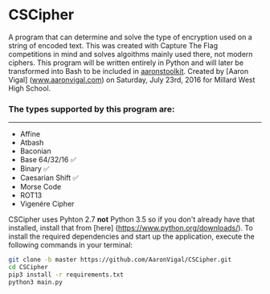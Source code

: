 # CSCipher
A program that can determine and solve the type of encryption used on a string of encoded text.
This was created with Capture The Flag competitions in mind and solves algoithms mainly used there, not modern ciphers.
This program will be written entirely in Python and will later be transformed into Bash to be included in [aaronstoolkit](www.github.com/Aaronvigal.com/aaronstoolkit).
Created by [Aaron Vigal] (www.aaronvigal.com) on Saturday, July 23rd, 2016 for Millard West High School.

### The types supported by this program are:
----------------------------------------
* Affine
* Atbash
* Baconian
* Base 64/32/16 ✅
* Binary ✅
* Caesarian Shift ✅
* Morse Code 
* ROT13
* Vigenére Cipher

CSCipher uses Pyhton 2.7 **not** Python 3.5 so if you don't already have that installed, install that from [here] (https://www.python.org/downloads/). To install the required dependencies and start up the application, execute the following commands in your terminal:
```bash
git clone -b master https://github.com/AaronVigal/CSCipher.git
cd CSCipher
pip3 install -r requirements.txt
python3 main.py
```
